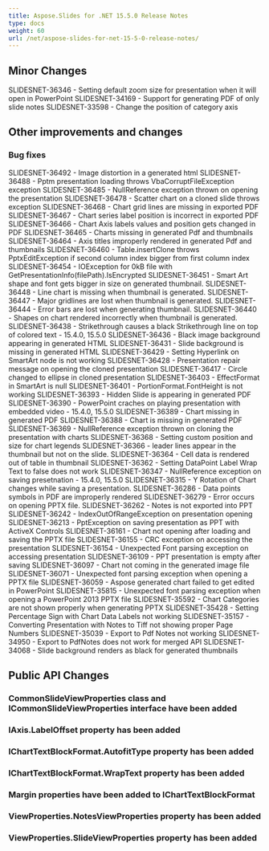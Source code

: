 ```yaml
---
title: Aspose.Slides for .NET 15.5.0 Release Notes
type: docs
weight: 60
url: /net/aspose-slides-for-net-15-5-0-release-notes/
---
```


## **Minor Changes**
SLIDESNET-36346 - Setting default zoom size for presentation when it will open in PowerPoint
SLIDESNET-34169 - Support for generating PDF of only slide notes
SLIDESNET-33598 - Change the position of category axis

## **Other improvements and changes**

### **Bug fixes**
SLIDESNET-36492 - Image distortion in a generated html
SLIDESNET-36488 - Pptm presentation loading throws VbaCorruptFileException exception
SLIDESNET-36485 - NullReference exception thrown on opening the presentation
SLIDESNET-36478 - Scatter chart on a cloned slide throws exception
SLIDESNET-36468 - Chart grid lines are missing in exported PDF
SLIDESNET-36467 - Chart series label position is incorrect in exported PDF
SLIDESNET-36466 - Chart Axis labels values and position gets changed in PDF
SLIDESNET-36465 - Charts missing in generated Pdf and thumbnails
SLIDESNET-36464 - Axis titles improperly rendered in generated Pdf and thumbnails
SLIDESNET-36460 - Table.insertClone throws PptxEditException if second column index bigger from first column index
SLIDESNET-36454 - IOException for 0kB file with GetPresentationInfo(filePath).IsEncrypted
SLIDESNET-36451 - Smart Art shape and font gets bigger in size on generated thumbnail.
SLIDESNET-36448 - Line chart is missing when thumbnail is generated.
SLIDESNET-36447 - Major gridlines are lost when thumbnail is generated.
SLIDESNET-36444 - Error bars are lost when generating thumbnail.
SLIDESNET-36440 - Shapes on chart rendered incorrectly when thumbnail is generated.
SLIDESNET-36438 - Strikethrough causes a black Strikethrough line on top of colored text - 15.4.0, 15.5.0
SLIDESNET-36436 - Black image background appearing in generated HTML
SLIDESNET-36431 - Slide background is missing in generated HTML
SLIDESNET-36429 - Setting Hyperlink on SmartArt node is not working
SLIDESNET-36428 - Presentation repair message on opening the cloned presentation
SLIDESNET-36417 - Circle changed to ellipse in cloned presentation
SLIDESNET-36403 - EffectFormat in SmartArt is null
SLIDESNET-36401 - PortionFormat.FontHeight is not working
SLIDESNET-36393 - Hidden Slide is appearing in generated PDF
SLIDESNET-36390 - PowerPoint craches on playing presentation with embedded video - 15.4.0, 15.5.0
SLIDESNET-36389 - Chart missing in generated PDF
SLIDESNET-36388 - Chart is missing in generated PDF
SLIDESNET-36369 - NullReference exception thrown on cloning the presentation with charts
SLIDESNET-36368 - Setting custom position and size for chart legends
SLIDESNET-36366 - leader lines appear in the thumbnail but not on the slide.
SLIDESNET-36364 - Cell data is rendered out of table in thumbnail
SLIDESNET-36362 - Setting DataPoint Label Wrap Text to false does not work
SLIDESNET-36347 - NullReference exception on saving presetnation - 15.4.0, 15.5.0
SLIDESNET-36315 - Y Rotation of Chart changes while saving a presentation.
SLIDESNET-36286 - Data points symbols in PDF are improperly rendered
SLIDESNET-36279 - Error occurs on opening PPTX file.
SLIDESNET-36262 - Notes is not exported into PPT
SLIDESNET-36242 - IndexOutOfRangeException on presentation opening
SLIDESNET-36213 - PptException on saving presentation as PPT with ActiveX Controls
SLIDESNET-36161 - Chart not opening after loading and saving the PPTX file
SLIDESNET-36155 - CRC exception on accessing the presentation
SLIDESNET-36154 - Unexpected Font parsing exception on accessing presentation
SLIDESNET-36109 - PPT presentation is empty after saving
SLIDESNET-36097 - Chart not coming in the generated image file
SLIDESNET-36071 - Unexpected font parsing exception when opening a PPTX file
SLIDESNET-36059 - Aspose generated chart failed to get edited in PowerPoint
SLIDESNET-35815 - Unexpected font parsing exception when opening a PowerPoint 2013 PPTX file
SLIDESNET-35592 - Chart Categories are not shown properly when generating PPTX
SLIDESNET-35428 - Setting Percentage Sign with Chart Data Labels not working
SLIDESNET-35157 - Converting Presentation with Notes to Tiff not showing proper Page Numbers
SLIDESNET-35039 - Export to Pdf Notes not working
SLIDESNET-34950 - Export to PdfNotes does not work for merged API
SLIDESNET-34068 - Slide background renders as black for generated thumbnails

## **Public API Changes**

### CommonSlideViewProperties class and ICommonSlideViewProperties interface have been added

### IAxis.LabelOffset property has been added

### IChartTextBlockFormat.AutofitType property has been added

### IChartTextBlockFormat.WrapText property has been added

### Margin properties have been added to IChartTextBlockFormat

### ViewProperties.NotesViewProperties property has been added

### ViewProperties.SlideViewProperties property has been added